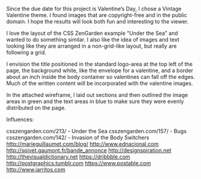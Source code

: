 Since the due date for this project is Valentine’s Day, I chose a Vintage Valentine theme. 
I found images that are copyright-free and in the public domain. I hope the results will look both fun and interesting 
to the viewer. 

I love the layout of the CSS ZenGarden example “Under the Sea” and wanted to do something similar. I also like the idea of
images and text looking like they are arranged in a non-grid-like layout, but really are following a grid.

I envision the title positioned in the standard logo-area at the top left of the page, the background white, like the 
envelope for a valentine, and a border about an inch inside the body container so valentines can fall off the edges. 
Much of the written content will be incorporated with the valentine images.  

In the attached wireframe, I laid out sections and then outlined the image areas in green and the text areas in blue to make 
sure they were evenly distributed on the page.

Influences:

csszengarden.com/213/ - Under the Sea
csszengarden.com/157/ - Bugs
csszengarden.com/142/ - Invasion of the Body Switchers
http://marieguillaumet.com/blog/
http://www.ednacional.com
http://spivet.gaumont.fr/bande_annonce
http://designspiration.net
http://thevisualdictionary.net
https://dribbble.com
http://postgraphics.tumblr.com
https://www.postable.com
http://www.jarritos.com

